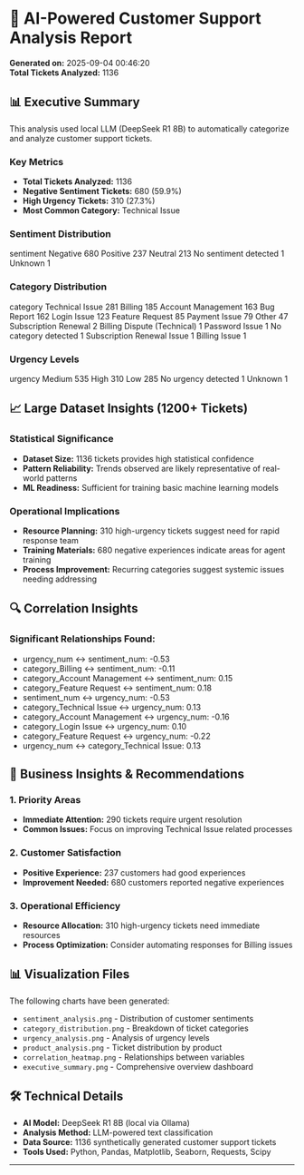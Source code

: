 # 🤖 AI-Powered Customer Support Analysis Report

**Generated on:** 2025-09-04 00:46:20  
**Total Tickets Analyzed:** 1136

## 📊 Executive Summary

This analysis used local LLM (DeepSeek R1 8B) to automatically categorize and analyze customer support tickets.

### Key Metrics
- **Total Tickets Analyzed:** 1136
- **Negative Sentiment Tickets:** 680 (59.9%)
- **High Urgency Tickets:** 310 (27.3%)
- **Most Common Category:** Technical Issue

### Sentiment Distribution
sentiment
Negative                 680
Positive                 237
Neutral                  213
No sentiment detected      1
Unknown                    1

### Category Distribution  
category
Technical Issue                281
Billing                        185
Account Management             163
Bug Report                     162
Login Issue                    123
Feature Request                 85
Payment Issue                   79
Other                           47
Subscription Renewal             2
Billing Dispute (Technical)      1
Password Issue                   1
No category detected             1
Subscription Renewal Issue       1
Billing Issue                    1

### Urgency Levels
urgency
Medium                 535
High                   310
Low                    285
No urgency detected      1
Unknown                  1

## 📈 Large Dataset Insights (1200+ Tickets)

### Statistical Significance
- **Dataset Size:** 1136 tickets provides high statistical confidence
- **Pattern Reliability:** Trends observed are likely representative of real-world patterns
- **ML Readiness:** Sufficient for training basic machine learning models

### Operational Implications
- **Resource Planning:** 310 high-urgency tickets suggest need for rapid response team
- **Training Materials:** 680 negative experiences indicate areas for agent training
- **Process Improvement:** Recurring categories suggest systemic issues needing addressing

## 🔍 Correlation Insights

### Significant Relationships Found:
- urgency_num ↔ sentiment_num: -0.53
- category_Billing ↔ sentiment_num: -0.11
- category_Account Management ↔ sentiment_num: 0.15
- category_Feature Request ↔ sentiment_num: 0.18
- sentiment_num ↔ urgency_num: -0.53
- category_Technical Issue ↔ urgency_num: 0.13
- category_Account Management ↔ urgency_num: -0.16
- category_Login Issue ↔ urgency_num: 0.10
- category_Feature Request ↔ urgency_num: -0.22
- urgency_num ↔ category_Technical Issue: 0.13

## 🎯 Business Insights & Recommendations

### 1. Priority Areas
- **Immediate Attention:** 290 tickets require urgent resolution
- **Common Issues:** Focus on improving Technical Issue related processes

### 2. Customer Satisfaction
- **Positive Experience:** 237 customers had good experiences
- **Improvement Needed:** 680 customers reported negative experiences

### 3. Operational Efficiency
- **Resource Allocation:** 310 high-urgency tickets need immediate resources
- **Process Optimization:** Consider automating responses for Billing issues

## 📊 Visualization Files

The following charts have been generated:
- `sentiment_analysis.png` - Distribution of customer sentiments
- `category_distribution.png` - Breakdown of ticket categories  
- `urgency_analysis.png` - Analysis of urgency levels
- `product_analysis.png` - Ticket distribution by product
- `correlation_heatmap.png` - Relationships between variables
- `executive_summary.png` - Comprehensive overview dashboard

## 🛠️ Technical Details

- **AI Model:** DeepSeek R1 8B (local via Ollama)
- **Analysis Method:** LLM-powered text classification
- **Data Source:** 1136 synthetically generated customer support tickets
- **Tools Used:** Python, Pandas, Matplotlib, Seaborn, Requests, Scipy

--- 
